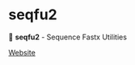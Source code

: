 # seqfu2
:rocket: **seqfu2** - Sequence Fastx Utilities

[Website](https://telatin.github.io/seqfu2)
